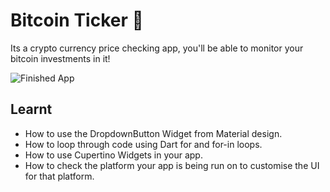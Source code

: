 # Bitcoin Ticker 🤑

Its a crypto currency price checking app, you'll be able to monitor your bitcoin investments in it!

![Finished App](https://github.com/urperfectdude/Flutter/CryptoCurrencyConverter/bitcoin-flutter-demo.gif)

## Learnt

- How to use the DropdownButton Widget from Material design.
- How to loop through code using Dart for and for-in loops.
- How to use Cupertino Widgets in your app.
- How to check the platform your app is being run on to customise the UI for that platform.

